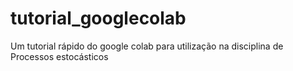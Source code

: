 # tutorial_googlecolab
Um tutorial rápido do google colab para utilização na disciplina de Processos estocásticos
